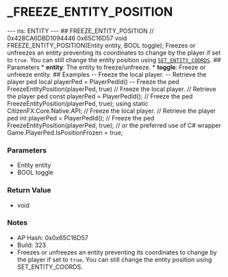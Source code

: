 # _FREEZE_ENTITY_POSITION

--- ns: ENTITY --- ## FREEZE_ENTITY_POSITION  // 0x428CA6DBD1094446 0x65C16D57 void FREEZE_ENTITY_POSITION(Entity entity, BOOL toggle);  Freezes or unfreezes an entity preventing its coordinates to change by the player if set to `true`. You can still change the entity position using [`SET_ENTITY_COORDS`](#_0x06843DA7060A026B).  ## Parameters * **entity**: The entity to freeze/unfreeze. * **toggle**: Freeze or unfreeze entity.  ## Examples  -- Freeze the local player.  -- Retrieve the player ped local playerPed = PlayerPedId()  -- Freeze the ped FreezeEntityPosition(playerPed, true)  // Freeze the local player.  // Retrieve the player ped const playerPed = PlayerPedId();  // Freeze the ped FreezeEntityPosition(playerPed, true);  using static CitizenFX.Core.Native.API; // Freeze the local player.  // Retrieve the player ped int playerPed = PlayerPedId();  // Freeze the ped FreezeEntityPosition(playerPed, true);  // or the preferred use of C# wrapper Game.PlayerPed.IsPositionFrozen = true;

### Parameters
* Entity entity
* BOOL toggle

### Return Value
* void

### Notes
* AP Hash: 0x0x65C16D57
* Build: 323
* Freezes or unfreezes an entity preventing its coordinates to change by the player if set to `true`. You can still change the entity position using SET_ENTITY_COORDS.

